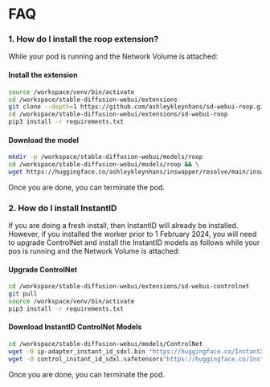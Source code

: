 # FAQ

### 1. How do I install the roop extension?

While your pod is running and the Network Volume is attached:

#### Install the extension

```bash
source /workspace/venv/bin/activate
cd /workspace/stable-diffusion-webui/extensions
git clone --depth=1 https://github.com/ashleykleynhans/sd-webui-roop.git
cd /workspace/stable-diffusion-webui/extensions/sd-webui-roop
pip3 install -r requirements.txt
```

#### Download the model

```bash
mkdir -p /workspace/stable-diffusion-webui/models/roop
cd /workspace/stable-diffusion-webui/models/roop && \
wget https://huggingface.co/ashleykleynhans/inswapper/resolve/main/inswapper_128.onnx
```

Once you are done, you can terminate the pod.

### 2. How do I install InstantID

If you are doing a fresh install, then InstantID will already be installed.
However, if you installed the worker prior to 1 February 2024, you will need
to upgrade ControlNet and install the InstantID models as follows while your
pos is running and the Network Volume is attached:

#### Upgrade ControlNet

```bash
cd /workspace/stable-diffusion-webui/extensions/sd-webui-controlnet
git pull
source /workspace/venv/bin/activate
pip3 install -r requirements.txt
```

#### Download InstantID ControlNet Models

```bash
cd /workspace/stable-diffusion-webui/models/ControlNet
wget -O ip-adapter_instant_id_sdxl.bin "https://huggingface.co/InstantX/InstantID/resolve/main/ip-adapter.bin?download=true"
wget -O control_instant_id_sdxl.safetensors"https://huggingface.co/InstantX/InstantID/resolve/main/ControlNetModel/diffusion_pytorch_model.safetensors?download=true"
```

Once you are done, you can terminate the pod.